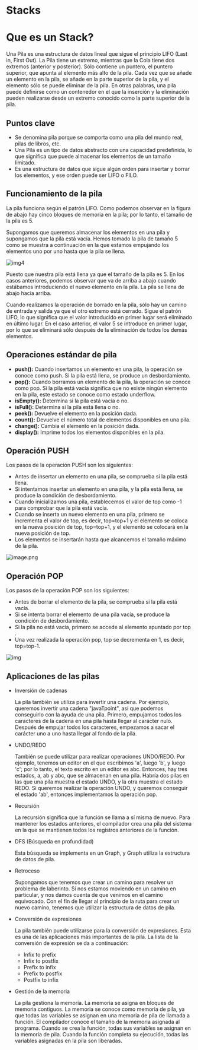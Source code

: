 # Stacks
# Que es un Stack?

Una Pila es una estructura de datos lineal que sigue el principio LIFO (Last in, First Out). La Pila tiene un extremo, mientras que la Cola tiene dos extremos (anterior y posterior). Sólo contiene un puntero, el puntero superior, que apunta al elemento más alto de la pila. Cada vez que se añade un elemento en la pila, se añade en la parte superior de la pila, y el elemento sólo se puede eliminar de la pila. En otras palabras, una pila puede definirse como un contenedor en el que la inserción y la eliminación pueden realizarse desde un extremo conocido como la parte superior de la pila.

## Puntos clave

- Se denomina pila porque se comporta como una pila del mundo real, pilas de libros, etc.
- Una Pila es un tipo de datos abstracto con una capacidad predefinida, lo que significa que puede almacenar los elementos de un tamaño limitado.
- Es una estructura de datos que sigue algún orden para insertar y borrar los elementos, y ese orden puede ser LIFO o FILO.

## Funcionamiento de la pila

La pila funciona según el patrón LIFO. Como podemos observar en la figura de abajo hay cinco bloques de memoria en la pila; por lo tanto, el tamaño de la pila es 5. 

Supongamos que queremos almacenar los elementos en una pila y supongamos que la pila está vacía. Hemos tomado la pila de tamaño 5 como se muestra a continuación en la que estamos empujando los elementos uno por uno hasta que la pila se llena.

![img4](https://static.javatpoint.com/ds/images/ds-stack.png)

Puesto que nuestra pila está llena ya que el tamaño de la pila es 5. En los casos anteriores, podemos observar que va de arriba a abajo cuando estábamos introduciendo el nuevo elemento en la pila. La pila se llena de abajo hacia arriba.

Cuando realizamos la operación de borrado en la pila, sólo hay un camino de entrada y salida ya que el otro extremo está cerrado. Sigue el patrón LIFO, lo que significa que el valor introducido en primer lugar será eliminado en último lugar. En el caso anterior, el valor 5 se introduce en primer lugar, por lo que se eliminará sólo después de la eliminación de todos los demás elementos.

## Operaciones estándar de pila

- **push():** Cuando insertamos un elemento en una pila, la operación se conoce como push. Si la pila está llena, se produce un desbordamiento.
- **pop():** Cuando borramos un elemento de la pila, la operación se conoce como pop. Si la pila está vacía significa que no existe ningún elemento en la pila, este estado se conoce como estado underflow.
- **isEmpty():** Determina si la pila está vacía o no.
- **isFull():** Determina si la pila está llena o no.
- **peek():** Devuelve el elemento en la posición dada.
- **count():** Devuelve el número total de elementos disponibles en una pila.
- **change():** Cambia el elemento en la posición dada.
- **display():** Imprime todos los elementos disponibles en la pila.

## Operación PUSH

Los pasos de la operación PUSH son los siguientes: 

- Antes de insertar un elemento en una pila, se comprueba si la pila está llena.
- Si intentamos insertar un elemento en una pila, y la pila está llena, se produce la condición de desbordamiento.
- Cuando inicializamos una pila, establecemos el valor de top como -1 para comprobar que la pila está vacía.
- Cuando se inserta un nuevo elemento en una pila, primero se incrementa el valor de top, es decir, top=top+1 y el elemento se coloca en la nueva posición de top, top=top+1, y el elemento se colocará en la nueva posición de top.
- Los elementos se insertarán hasta que alcancemos el tamaño máximo de la pila.

![image.png](https://static.javatpoint.com/ds/images/ds-stack2.png)

## Operación POP

Los pasos de la operación POP son los siguientes: 

- Antes de borrar el elemento de la pila, se comprueba si la pila está vacía.
- Si se intenta borrar el elemento de una pila vacía, se produce la condición de desbordamiento.
- Si la pila no está vacía, primero se accede al elemento apuntado por top .
- Una vez realizada la operación pop, top se decrementa en 1, es decir, top=top-1.

![img](https://static.javatpoint.com/ds/images/ds-stack3.png)

## Aplicaciones de las pilas

- Inversión de cadenas
    
    La pila también se utiliza para invertir una cadena. Por ejemplo, queremos invertir una cadena "javaTpoint", así que podemos conseguirlo con la ayuda de una pila. Primero, empujamos todos los caracteres de la cadena en una pila hasta llegar al carácter nulo. Después de empujar todos los caracteres, empezamos a sacar el carácter uno a uno hasta llegar al fondo de la pila.
    
- UNDO/REDO
    
    También se puede utilizar para realizar operaciones UNDO/REDO. Por ejemplo, tenemos un editor en el que escribimos 'a', luego 'b', y luego 'c'; por lo tanto, el texto escrito en un editor es abc. Entonces, hay tres estados, a, ab y abc, que se almacenan en una pila. Habría dos pilas en las que una pila muestra el estado UNDO, y la otra muestra el estado REDO. Si queremos realizar la operación UNDO, y queremos conseguir el estado 'ab', entonces implementamos la operación pop.
    
- Recursión
    
    La recursión significa que la función se llama a sí misma de nuevo. Para mantener los estados anteriores, el compilador crea una pila del sistema en la que se mantienen todos los registros anteriores de la función.
    
- DFS (Búsqueda en profundidad)
    
    Esta búsqueda se implementa en un Graph, y Graph utiliza la estructura de datos de pila.
    
- Retroceso
    
    Supongamos que tenemos que crear un camino para resolver un problema de laberinto. Si nos estamos moviendo en un camino en particular, y nos damos cuenta de que venimos en el camino equivocado. Con el fin de llegar al principio de la ruta para crear un nuevo camino, tenemos que utilizar la estructura de datos de pila.
    
- Conversión de expresiones
    
    La pila también puede utilizarse para la conversión de expresiones. Esta es una de las aplicaciones más importantes de la pila. La lista de la conversión de expresión se da a continuación:
    
    - Infix to prefix
    - Infix to postfix
    - Prefix to infix
    - Prefix to postfix
    - Postfix to infix
- Gestión de la memoria
    
    La pila gestiona la memoria. La memoria se asigna en bloques de memoria contiguos. La memoria se conoce como memoria de pila, ya que todas las variables se asignan en una memoria de pila de llamada a función. El compilador conoce el tamaño de la memoria asignada al programa. Cuando se crea la función, todas sus variables se asignan en la memoria de pila. Cuando la función completa su ejecución, todas las variables asignadas en la pila son liberadas.